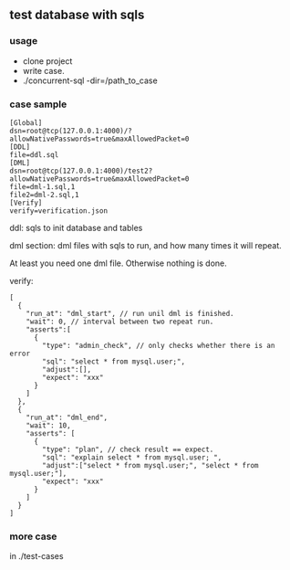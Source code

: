 ## test database with sqls

### usage
- clone project
- write case.
- ./concurrent-sql -dir=/path_to_case

### case sample

    [Global]
    dsn=root@tcp(127.0.0.1:4000)/?allowNativePasswords=true&maxAllowedPacket=0
    [DDL]
    file=ddl.sql
    [DML]
    dsn=root@tcp(127.0.0.1:4000)/test2?allowNativePasswords=true&maxAllowedPacket=0
    file=dml-1.sql,1
    file2=dml-2.sql,1
    [Verify]
    verify=verification.json

ddl: sqls to init database and tables

dml section: dml files with sqls to run, and how many times it will repeat. 

At least you need one dml file. Otherwise nothing is done.

verify: 

    [
      {
        "run_at": "dml_start", // run unil dml is finished.
        "wait": 0, // interval between two repeat run.
        "asserts":[
          {
            "type": "admin_check", // only checks whether there is an error
            "sql": "select * from mysql.user;",
            "adjust":[],
            "expect": "xxx"
          }
        ]
      },
      {
        "run_at": "dml_end",
        "wait": 10,
        "asserts": [
          {
            "type": "plan", // check result == expect.
            "sql": "explain select * from mysql.user; ",
            "adjust":["select * from mysql.user;", "select * from mysql.user;"],
            "expect": "xxx"
          }
        ]
      }
    ]
    
### more case
in ./test-cases